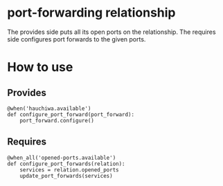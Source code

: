 # port-forwarding relationship

The provides side puts all its open ports on the relationship. The requires side configures port forwards to the given ports.

# How to use


## Provides

    @when('hauchiwa.available')
    def configure_port_forward(port_forward):
        port_forward.configure()

## Requires

    @when_all('opened-ports.available')
    def configure_port_forwards(relation):
        services = relation.opened_ports
        update_port_forwards(services)
